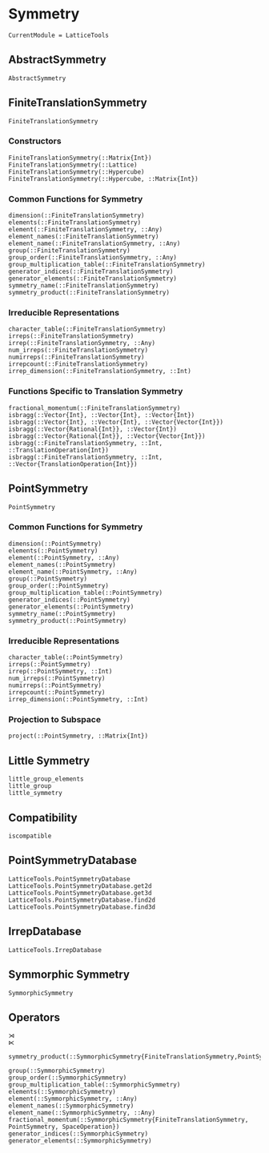 # Symmetry

```@meta
CurrentModule = LatticeTools
```


## AbstractSymmetry

```@docs
AbstractSymmetry
```

## FiniteTranslationSymmetry

```@docs
FiniteTranslationSymmetry
```

### Constructors
```@docs
FiniteTranslationSymmetry(::Matrix{Int})
FiniteTranslationSymmetry(::Lattice)
FiniteTranslationSymmetry(::Hypercube)
FiniteTranslationSymmetry(::Hypercube, ::Matrix{Int})
```

### Common Functions for Symmetry
```@docs
dimension(::FiniteTranslationSymmetry)
elements(::FiniteTranslationSymmetry)
element(::FiniteTranslationSymmetry, ::Any)
element_names(::FiniteTranslationSymmetry)
element_name(::FiniteTranslationSymmetry, ::Any)
group(::FiniteTranslationSymmetry)
group_order(::FiniteTranslationSymmetry, ::Any)
group_multiplication_table(::FiniteTranslationSymmetry)
generator_indices(::FiniteTranslationSymmetry)
generator_elements(::FiniteTranslationSymmetry)
symmetry_name(::FiniteTranslationSymmetry)
symmetry_product(::FiniteTranslationSymmetry)
```

### Irreducible Representations
```@docs
character_table(::FiniteTranslationSymmetry)
irreps(::FiniteTranslationSymmetry)
irrep(::FiniteTranslationSymmetry, ::Any)
num_irreps(::FiniteTranslationSymmetry)
numirreps(::FiniteTranslationSymmetry)
irrepcount(::FiniteTranslationSymmetry)
irrep_dimension(::FiniteTranslationSymmetry, ::Int)
```

### Functions Specific to Translation Symmetry
```@docs
fractional_momentum(::FiniteTranslationSymmetry)
isbragg(::Vector{Int}, ::Vector{Int}, ::Vector{Int})
isbragg(::Vector{Int}, ::Vector{Int}, ::Vector{Vector{Int}})
isbragg(::Vector{Rational{Int}}, ::Vector{Int})
isbragg(::Vector{Rational{Int}}, ::Vector{Vector{Int}})
isbragg(::FiniteTranslationSymmetry, ::Int, ::TranslationOperation{Int})
isbragg(::FiniteTranslationSymmetry, ::Int, ::Vector{TranslationOperation{Int}})
```

## PointSymmetry

```@docs
PointSymmetry
```

### Common Functions for Symmetry
```@docs
dimension(::PointSymmetry)
elements(::PointSymmetry)
element(::PointSymmetry, ::Any)
element_names(::PointSymmetry)
element_name(::PointSymmetry, ::Any)
group(::PointSymmetry)
group_order(::PointSymmetry)
group_multiplication_table(::PointSymmetry)
generator_indices(::PointSymmetry)
generator_elements(::PointSymmetry)
symmetry_name(::PointSymmetry)
symmetry_product(::PointSymmetry)
```

### Irreducible Representations
```@docs
character_table(::PointSymmetry)
irreps(::PointSymmetry)
irrep(::PointSymmetry, ::Int)
num_irreps(::PointSymmetry)
numirreps(::PointSymmetry)
irrepcount(::PointSymmetry)
irrep_dimension(::PointSymmetry, ::Int)
```

### Projection to Subspace
```@docs
project(::PointSymmetry, ::Matrix{Int})
```

## Little Symmetry

```@docs
little_group_elements
little_group
little_symmetry
```


## Compatibility

```@docs
iscompatible
```


## PointSymmetryDatabase

```@docs
LatticeTools.PointSymmetryDatabase
LatticeTools.PointSymmetryDatabase.get2d
LatticeTools.PointSymmetryDatabase.get3d
LatticeTools.PointSymmetryDatabase.find2d
LatticeTools.PointSymmetryDatabase.find3d
```


## IrrepDatabase

```@docs
LatticeTools.IrrepDatabase
```


## Symmorphic Symmetry

```@docs
SymmorphicSymmetry
```

## Operators

```@docs
⋊
⋉
```

```@docs
symmetry_product(::SymmorphicSymmetry{FiniteTranslationSymmetry,PointSymmetry,SpaceOperation{Int}})
```

```@docs
group(::SymmorphicSymmetry)
group_order(::SymmorphicSymmetry)
group_multiplication_table(::SymmorphicSymmetry)
elements(::SymmorphicSymmetry)
element(::SymmorphicSymmetry, ::Any)
element_names(::SymmorphicSymmetry)
element_name(::SymmorphicSymmetry, ::Any)
fractional_momentum(::SymmorphicSymmetry{FiniteTranslationSymmetry, PointSymmetry, SpaceOperation})
generator_indices(::SymmorphicSymmetry)
generator_elements(::SymmorphicSymmetry)
```
